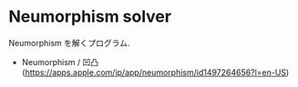 # Neumorphism solver

Neumorphism を解くプログラム.

 * Neumorphism / 凹凸 (https://apps.apple.com/jp/app/neumorphism/id1497264656?l=en-US)

